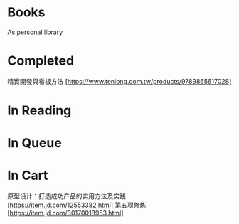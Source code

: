 # Books
As personal library

# Completed

精實開發與看板方法 [https://www.tenlong.com.tw/products/9789865617028]

# In Reading

# In Queue

# In Cart

原型设计：打造成功产品的实用方法及实践 [https://item.jd.com/12553382.html]
第五项修炼 [https://item.jd.com/30170018953.html]
